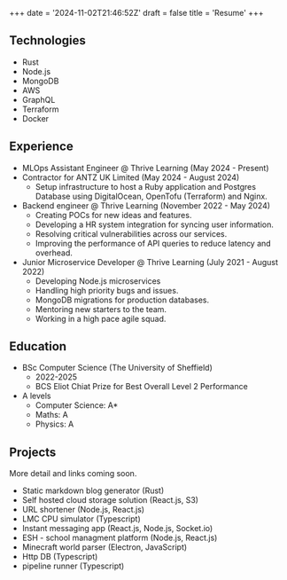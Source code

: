 +++
date = '2024-11-02T21:46:52Z'
draft = false
title = 'Resume'
+++

## Technologies 
- Rust
- Node.js
- MongoDB
- AWS 
- GraphQL
- Terraform
- Docker

## Experience
- MLOps Assistant Engineer @ Thrive Learning (May 2024 - Present)
  <!-- TODO: add -->
- Contractor for ANTZ UK Limited (May 2024 - August 2024)
  - Setup infrastructure to host a Ruby application and Postgres Database using DigitalOcean, OpenTofu (Terraform) and Nginx.
- Backend engineer @ Thrive Learning (November 2022 - May 2024)
  - Creating POCs for new ideas and features. 
  - Developing a HR system integration for syncing user information.
  - Resolving critical vulnerabilities across our services. 
  - Improving the performance of API queries to reduce latency and overhead. 
- Junior Microservice Developer @ Thrive Learning (July 2021 - August 2022)
  - Developing Node.js microservices
  - Handling high priority bugs and issues. 
  - MongoDB migrations for production databases.
  - Mentoring new starters to the team. 
  - Working in a high pace agile squad.

## Education
- BSc Computer Science (The University of Sheffield)
  - 2022-2025
  - BCS Eliot Chiat Prize for Best Overall Level 2 Performance
- A levels
  - Computer Science: A*
  - Maths: A
  - Physics: A

## Projects
More detail and links coming soon.
- Static markdown blog generator (Rust)
- Self hosted cloud storage solution (React.js, S3)
- URL shortener (Node.js, React.js)
- LMC CPU simulator (Typescript)
- Instant messaging app (React.js, Node.js, Socket.io)
- ESH - school managment platform (Node.js, React.js)
- Minecraft world parser (Electron, JavaScript)
- Http DB (Typescript)
- pipeline runner (Typescript)
